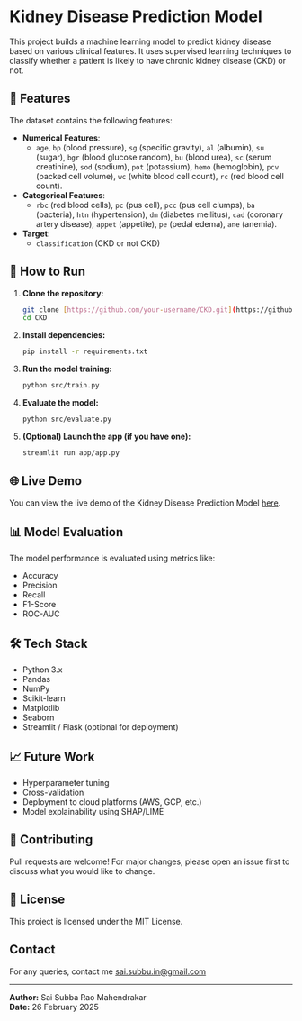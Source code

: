 # Kidney Disease Prediction Model

This project builds a machine learning model to predict kidney disease based on various clinical features. It uses supervised learning techniques to classify whether a patient is likely to have chronic kidney disease (CKD) or not.

## 🧪 Features

The dataset contains the following features:

- **Numerical Features**: 
  - `age`, `bp` (blood pressure), `sg` (specific gravity), `al` (albumin), `su` (sugar), `bgr` (blood glucose random), `bu` (blood urea), `sc` (serum creatinine), `sod` (sodium), `pot` (potassium), `hemo` (hemoglobin), `pcv` (packed cell volume), `wc` (white blood cell count), `rc` (red blood cell count).
- **Categorical Features**: 
  - `rbc` (red blood cells), `pc` (pus cell), `pcc` (pus cell clumps), `ba` (bacteria), `htn` (hypertension), `dm` (diabetes mellitus), `cad` (coronary artery disease), `appet` (appetite), `pe` (pedal edema), `ane` (anemia).
- **Target**: 
  - `classification` (CKD or not CKD)

## 🚀 How to Run

1.  **Clone the repository:**

    ```bash
    git clone [https://github.com/your-username/CKD.git](https://github.com/your-username/CKD.git)
    cd CKD
    ```

2.  **Install dependencies:**

    ```bash
    pip install -r requirements.txt
    ```

3.  **Run the model training:**

    ```bash
    python src/train.py
    ```

4.  **Evaluate the model:**

    ```bash
    python src/evaluate.py
    ```

5.  **(Optional) Launch the app (if you have one):**

    ```bash
    streamlit run app/app.py
    ```
## 🌐 Live Demo

You can view the live demo of the Kidney Disease Prediction Model [here](https://ckd-a17m.onrender.com).

## 📊 Model Evaluation

The model performance is evaluated using metrics like:

-   Accuracy
-   Precision
-   Recall
-   F1-Score
-   ROC-AUC

## 🛠️ Tech Stack

-   Python 3.x
-   Pandas
-   NumPy
-   Scikit-learn
-   Matplotlib
-   Seaborn
-   Streamlit / Flask (optional for deployment)

## 📈 Future Work

-   Hyperparameter tuning
-   Cross-validation
-   Deployment to cloud platforms (AWS, GCP, etc.)
-   Model explainability using SHAP/LIME

## 🤝 Contributing

Pull requests are welcome! For major changes, please open an issue first to discuss what you would like to change.

## 📄 License

This project is licensed under the MIT License.

## Contact
For any queries, contact me sai.subbu.in@gmail.com

---
**Author:** Sai Subba Rao Mahendrakar  
**Date:** 26 February 2025  
